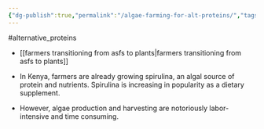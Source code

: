 ```yaml
---
{"dg-publish":true,"permalink":"/algae-farming-for-alt-proteins/","tags":["#alternative_proteins"],"created":"2025-10-23T17:42:43.773+01:00","updated":"2025-10-23T18:06:08.679+01:00"}
---
```


#alternative_proteins 

- [[farmers transitioning from asfs to plants\|farmers transitioning from asfs to plants]]

- In Kenya, farmers are already growing spirulina, an algal source of protein and nutrients. Spirulina is increasing in popularity as a dietary supplement. 
- However, algae production and harvesting are notoriously labor-intensive and time consuming. 